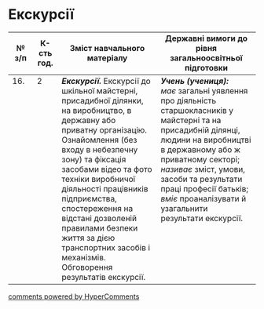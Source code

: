 <div id="hypercomments_widget" class="js-hypercomments-widget invisible"></div>

 # Екскурсії

<table>
  <tr>
    <td width="10%" align="center"><b>№ з/п</b></td>
    <td width="10%" align="center"><b>К-сть год.</b></td>
    <td width="40%" align="center"><b>Зміст навчального матеріалу</b></td>
    <td width="60%" align="center"><b>Державні вимоги до рівня загальноосвітньої підготовки</b></td>
  </tr>
<tbody>
  <tr>
    <td width="10%" style="vertical-align:top !important;">
16.</td>
    <td width="10%" style="vertical-align:top !important;">
2</td>
    <td width="40%" style="vertical-align:top !important;">
<b><i>Екскурсії.</i></b>  Екскурсії до шкільної майстерні, присадибної ділянки, на виробництво, в державну або приватну організацію. Ознайомлення (без входу в небезпечну зону) та фіксація засобами відео та фото техніки виробничої діяльності працівників підприємства, спостереження на відстані дозволеній правилами безпеки життя за дією транспортних засобів і механізмів. Обговорення результатів екскурсії. <br></td>
    <td width="60%" style="vertical-align:top !important;">
<i><b>Учень (учениця):</b></i><br>
<i>має</i> загальні уявлення про діяльність старшокласників у майстерні та на присадибній ділянці, людини на виробництві в державному або ж приватному секторі; <br>
<i>називає</i> зміст, умови, засоби та результати праці професії батьків;<br>
<i>вміє</i> проаналізувати й узагальнити результати екскурсії.<br>
</td>
  </tr>
</tbody>
</table>

<div class="js-hypercomments-container">
<a href="http://hypercomments.com" class="hc-link" title="comments widget">comments powered by HyperComments</a>
</div>